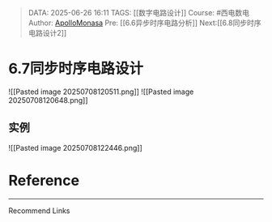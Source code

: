> DATA: 2025-06-26 16:11
> TAGS: [[数字电路设计]]
> Course: #西电数电 
> Author: [ApolloMonasa](https://github.com/ApolloMonasa)
> Pre: [[6.6异步时序电路分析]]
> Next:[[6.8同步时序电路设计2]]


# 6.7同步时序电路设计
![[Pasted image 20250708120511.png]]
![[Pasted image 20250708120648.png]]
## 实例
![[Pasted image 20250708122446.png]]
# Reference


---
Recommend Links
